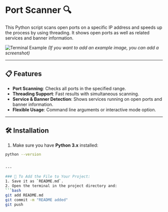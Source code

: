 # Port Scanner 🔍

This Python script scans open ports on a specific IP address and speeds up the process by using threading. It shows open ports as well as related services and banner information.

![Terminal Example](https://img.shields.io/badge/Works%20With-Python%203.x-blue?logo=python)
*(If you want to add an example image, you can add a screenshot)*

---

## 📋 Features
- **Port Scanning**: Checks all ports in the specified range.
- **Threading Support**: Fast results with simultaneous scanning.
- **Service & Banner Detection**: Shows services running on open ports and banner information.
- **Flexible Usage**: Command line arguments or interactive mode option.

---

## 🛠️ Installation
1. Make sure you have **Python 3.x** installed:
```bash
python --version


---

### 📂 To Add the File to Your Project:
1. Save it as `README.md`.
2. Open the terminal in the project directory and:
```bash
git add README.md
git commit -m "README added"
git push